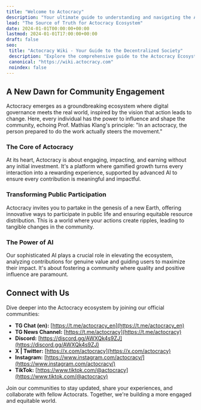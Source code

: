 ```yaml
---
title: "Welcome to Actocracy"
description: "Your ultimate guide to understanding and navigating the Actocracy Ecosystem."
lead: "The Source of Truth for Actocracy Ecosystem"
date: 2024-01-01T00:00:00+00:00
lastmod: 2024-01-01T17:00:00+00:00
draft: false
seo:
 title: "Actocracy Wiki - Your Guide to the Decentralized Society"
 description: "Explore the comprehensive guide to the Actocracy Ecosystem, a revolutionary platform blending real-world interaction with digital governance."
 canonical: "https://wiki.actocracy.com"
 noindex: false
---
```


## A New Dawn for Community Engagement

Actocracy emerges as a groundbreaking ecosystem where digital governance meets the real world, inspired by the vision that action leads to change. Here, every individual has the power to influence and shape the community, echoing Prof. Mathias Klang's principle: "In an actocracy, the person prepared to do the work actually steers the movement."

### The Core of Actocracy

At its heart, Actocracy is about engaging, impacting, and earning without any initial investment. It's a platform where gamified growth turns every interaction into a rewarding experience, supported by advanced AI to ensure every contribution is meaningful and impactful.

### Transforming Public Participation

Actocracy invites you to partake in the genesis of a new Earth, offering innovative ways to participate in public life and ensuring equitable resource distribution. This is a world where your actions create ripples, leading to tangible changes in the community.

### The Power of AI

Our sophisticated AI plays a crucial role in elevating the ecosystem, analyzing contributions for genuine value and guiding users to maximize their impact. It's about fostering a community where quality and positive influence are paramount.

## Connect with Us

Dive deeper into the Actocracy ecosystem by joining our official communities:

- **TG Chat (en):** [https://t.me/actocracy_en](https://t.me/actocracy_en)
- **TG News Channel:** [https://t.me/actocracy](https://t.me/actocracy)
- **Discord:** [https://discord.gg/AWXQk4s9ZJ](https://discord.gg/AWXQk4s9ZJ)
- **X | Twitter:** [https://x.com/actocracy](https://x.com/actocracy)
- **Instagram:** [https://www.instagram.com/actocracy/](https://www.instagram.com/actocracy/)
- **TikTok:** [https://www.tiktok.com/@actocracy](https://www.tiktok.com/@actocracy)

Join our communities to stay updated, share your experiences, and collaborate with fellow Actocrats. Together, we're building a more engaged and equitable world.